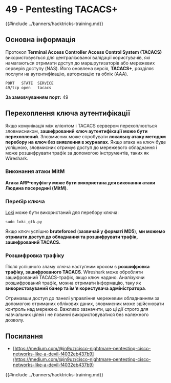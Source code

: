 # 49 - Pentesting TACACS+

{{#include ../banners/hacktricks-training.md}}

## Основна інформація

Протокол **Terminal Access Controller Access Control System (TACACS)** використовується для централізованої валідації користувачів, які намагаються отримати доступ до маршрутизаторів або мережевих серверів доступу (NAS). Його оновлена версія, **TACACS+**, розділяє послуги на аутентифікацію, авторизацію та облік (AAA).
```
PORT   STATE  SERVICE
49/tcp open   tacacs
```
**За замовчуванням порт:** 49

## Перехоплення ключа аутентифікації

Якщо комунікація між клієнтом і TACACS сервером перехоплюється зловмисником, **зашифрований ключ аутентифікації може бути перехоплений**. Зловмисник може спробувати **локальну атаку методом перебору на ключ без виявлення в журналах**. Якщо атака на ключ буде успішною, зловмисник отримує доступ до мережевого обладнання і може розшифрувати трафік за допомогою інструментів, таких як Wireshark.

### Виконання атаки MitM

**Атака ARP-спуфінгу може бути використана для виконання атаки Людина посередині (MitM)**.

### Перебір ключа

[Loki](https://c0decafe.de/svn/codename_loki/trunk/) може бути використаний для перебору ключа:
```
sudo loki_gtk.py
```
Якщо ключ успішно **bruteforced** (**зазвичай у форматі MD5**), **ми можемо отримати доступ до обладнання та розшифрувати трафік, зашифрований TACACS.**

### Розшифровка трафіку

Після успішного зламу ключа наступним кроком є **розшифровка трафіку, зашифрованого TACACS**. Wireshark може обробляти зашифрований TACACS-трафік, якщо ключ надано. Аналізуючи розшифрований трафік, можна отримати інформацію, таку як **використовуваний банер та ім'я користувача адміністратора**.

Отримавши доступ до панелі управління мережевим обладнанням за допомогою отриманих облікових даних, зловмисник може здійснювати контроль над мережею. Важливо зазначити, що ці дії строго для навчальних цілей і не повинні використовуватися без належного дозволу.

## Посилання

- [https://medium.com/@in9uz/cisco-nightmare-pentesting-cisco-networks-like-a-devil-f4032eb437b9](https://medium.com/@in9uz/cisco-nightmare-pentesting-cisco-networks-like-a-devil-f4032eb437b9)

{{#include ../banners/hacktricks-training.md}}
